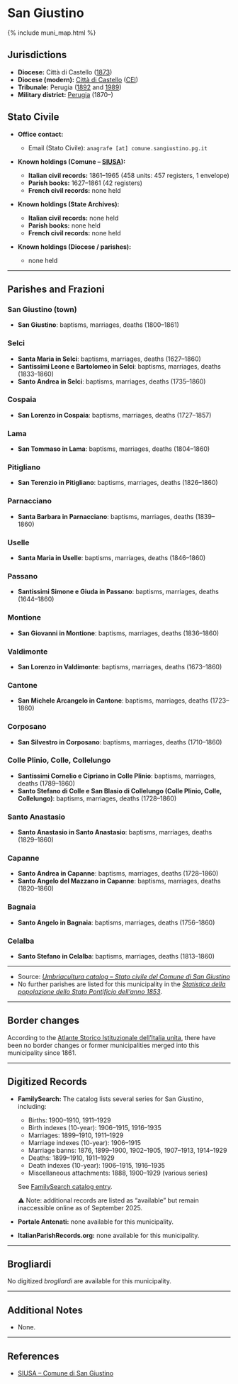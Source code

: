 # San Giustino

{% include muni_map.html %}

## Jurisdictions

* **Diocese:** Città di Castello ([1873](https://www.google.it/books/edition/Il_libro_de_comuni_del_Regno_d_Italia_co/WF9mfeJJcDEC?gbpv=1))
* **Diocese (modern):** [Città di Castello](../dio/castello.md) ([CEI](https://www.chiesacattolica.it/annuario-cei/ricerca-parrocchie/))
* **Tribunale:** Perugia ([1892](https://www.google.it/books/edition/Bollettino_ufficiale_del_Ministero_di_gr/kRXd4t5fK-0C?hl=en&gbpv=1&pg=PA457&printsec=frontcover) and [1989](https://www.google.it/books/edition/Gazzetta_ufficiale_della_Repubblica_ital/-Z6nogg-qMQC?hl=en&gbpv=1&pg=RA8-PA38&printsec=frontcover))
* **Military district:** [Perugia](../mil/perugia.md) (1870–)

## Stato Civile

* **Office contact:**

  * Email (Stato Civile): `anagrafe [at] comune.sangiustino.pg.it`

* **Known holdings (Comune – [SIUSA](https://siusa-archivi.cultura.gov.it/cgi-bin/siusa/pagina.pl?TipoPag=comparc&Chiave=306709)):**

  * **Italian civil records:** 1861–1965 (458 units: 457 registers, 1 envelope)
  * **Parish books:** 1627–1861 (42 registers)
  * **French civil records:** none held

* **Known holdings (State Archives):**

  * **Italian civil records:** none held
  * **Parish books:** none held
  * **French civil records:** none held

* **Known holdings (Diocese / parishes):**

  * none held

---

## Parishes and Frazioni

### San Giustino (town)

* **San Giustino**: baptisms, marriages, deaths (1800–1861)

### Selci

* **Santa Maria in Selci**: baptisms, marriages, deaths (1627–1860)
* **Santissimi Leone e Bartolomeo in Selci**: baptisms, marriages, deaths (1833–1860)
* **Santo Andrea in Selci**: baptisms, marriages, deaths (1735–1860)

### Cospaia

* **San Lorenzo in Cospaia**: baptisms, marriages, deaths (1727–1857)

### Lama

* **San Tommaso in Lama**: baptisms, marriages, deaths (1804–1860)

### Pitigliano

* **San Terenzio in Pitigliano**: baptisms, marriages, deaths (1826–1860)

### Parnacciano

* **Santa Barbara in Parnacciano**: baptisms, marriages, deaths (1839–1860)

### Uselle

* **Santa Maria in Uselle**: baptisms, marriages, deaths (1846–1860)

### Passano

* **Santissimi Simone e Giuda in Passano**: baptisms, marriages, deaths (1644–1860)

### Montione

* **San Giovanni in Montione**: baptisms, marriages, deaths (1836–1860)

### Valdimonte

* **San Lorenzo in Valdimonte**: baptisms, marriages, deaths (1673–1860)

### Cantone

* **San Michele Arcangelo in Cantone**: baptisms, marriages, deaths (1723–1860)

### Corposano

* **San Silvestro in Corposano**: baptisms, marriages, deaths (1710–1860)

### Colle Plinio, Colle, Collelungo

* **Santissimi Cornelio e Cipriano in Colle Plinio**: baptisms, marriages, deaths (1789–1860)
* **Santo Stefano di Colle e San Blasio di Collelungo (Colle Plinio, Colle, Collelungo)**: baptisms, marriages, deaths (1728–1860)

### Santo Anastasio

* **Santo Anastasio in Santo Anastasio**: baptisms, marriages, deaths (1829–1860)

### Capanne

* **Santo Andrea in Capanne**: baptisms, marriages, deaths (1728–1860)
* **Santo Angelo del Mazzano in Capanne**: baptisms, marriages, deaths (1820–1860)

### Bagnaia

* **Santo Angelo in Bagnaia**: baptisms, marriages, deaths (1756–1860)

### Celalba

* **Santo Stefano in Celalba**: baptisms, marriages, deaths (1813–1860)

---

- Source: *[Umbriacultura catalog – Stato civile del Comune di San Giustino](https://www.umbriacultura.it/SebinaOpac/resource/stato-civile-del-comune-di-san-giustino/SAM9025745)*
- No further parishes are listed for this municipality in the *[Statistica della popolazione dello Stato Pontificio dell’anno 1853](https://www.google.it/books/edition/Statistics_della_popolazione_dello_Stato/v6dCAQAAMAAJ)*.

---

## Border changes

According to the [Atlante Storico Istituzionale dell’Italia unita](http://dati.san.beniculturali.it/asi/local/), there have been no border changes or former municipalities merged into this municipality since 1861.

---

## Digitized Records

* **FamilySearch:** The catalog lists several series for San Giustino, including:

  * Births: 1900–1910, 1911–1929
  * Birth indexes (10-year): 1906–1915, 1916–1935
  * Marriages: 1899–1910, 1911–1929
  * Marriage indexes (10-year): 1906–1915
  * Marriage banns: 1876, 1899–1900, 1902–1905, 1907–1913, 1914–1929
  * Deaths: 1899–1910, 1911–1929
  * Death indexes (10-year): 1906–1915, 1916–1935
  * Miscellaneous attachments: 1888, 1900–1929 (various series)

  See [FamilySearch catalog entry](https://www.familysearch.org/en/search/catalog/835774).

  ⚠️ Note: additional records are listed as “available” but remain inaccessible online as of September 2025.

* **Portale Antenati:** none available for this municipality.

* **ItalianParishRecords.org:** none available for this municipality.

---

## Brogliardi

No digitized *brogliardi* are available for this municipality.

---

## Additional Notes

* None.

---

## References

* [SIUSA – Comune di San Giustino](https://siusa-archivi.cultura.gov.it/cgi-bin/siusa/pagina.pl?TipoPag=comparc&Chiave=306709)
